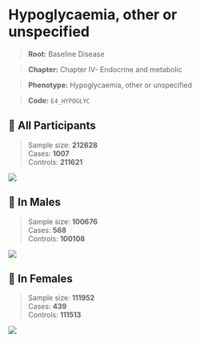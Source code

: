 # Hypoglycaemia, other or unspecified

> **Root:** Baseline Disease  

> **Chapter:** Chapter IV- Endocrine and metabolic  

> **Phenotype:** Hypoglycaemia, other or unspecified  

> **Code:** `E4_HYPOGLYC`

## 🧪 All Participants  
> Sample size: **212628**  
> Cases: **1007**  
> Controls: **211621**
<img src="/Disease/Figures/ALL/Incidence/E4_HYPOGLYC.png"/>
<CsvTable src="/public/Disease/Data/ALL/Incidence/COX_E4_HYPOGLYC.csv" label="🔍 View full results" />

## 👨 In Males  
> Sample size: **100676**  
> Cases: **568**  
> Controls: **100108**
<img src="/Disease/Figures/Male/Incidence/E4_HYPOGLYC.png"/>
<CsvTable src="/public/Disease/Data/Male/Incidence/COX_E4_HYPOGLYC.csv" label="🔍 View full results" />

## 👩 In Females  
> Sample size: **111952**  
> Cases: **439**  
> Controls: **111513**
<img src="/Disease/Figures/Female/Incidence/E4_HYPOGLYC.png"/>
<CsvTable src="/public/Disease/Data/Female/Incidence/COX_E4_HYPOGLYC.csv" label="🔍 View full results" />
